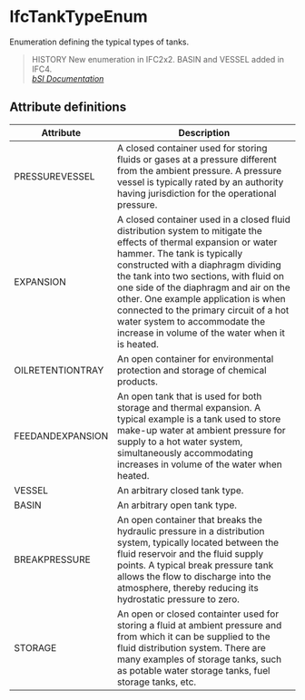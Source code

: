 IfcTankTypeEnum
===============
Enumeration defining the typical types of tanks.  
  
> HISTORY  New enumeration in IFC2x2. BASIN and VESSEL added in IFC4.  
[ _bSI
Documentation_](https://standards.buildingsmart.org/IFC/DEV/IFC4_2/FINAL/HTML/schema/ifchvacdomain/lexical/ifctanktypeenum.htm)


Attribute definitions
---------------------
| Attribute        | Description                                                                                                                                                                                                                                                                                                                                                                                                                                    |
|------------------|------------------------------------------------------------------------------------------------------------------------------------------------------------------------------------------------------------------------------------------------------------------------------------------------------------------------------------------------------------------------------------------------------------------------------------------------|
| PRESSUREVESSEL   | A closed container used for storing fluids or gases at a pressure different from the ambient pressure. A pressure vessel is typically rated by an authority having jurisdiction for the operational pressure.                                                                                                                                                                                                                                  |
| EXPANSION        | A closed container used in a closed fluid distribution system to mitigate the effects of thermal expansion or water hammer. The tank is typically constructed with a diaphragm dividing the tank into two sections, with fluid on one side of the diaphragm and air on the other. One example application is when connected to the primary circuit of a hot water system to accommodate the increase in volume of the water when it is heated. |
| OILRETENTIONTRAY | An open container for environmental protection and storage of chemical products.                                                                                                                                                                                                                                                                                                                                                               |
| FEEDANDEXPANSION | An open tank that is used for both storage and thermal expansion. A typical example is a tank used to store make-up water at ambient pressure for supply to a hot water system, simultaneously accommodating increases in volume of the water when heated.                                                                                                                                                                                     |
| VESSEL           | An arbitrary closed tank type.                                                                                                                                                                                                                                                                                                                                                                                                                 |
| BASIN            | An arbitrary open tank type.                                                                                                                                                                                                                                                                                                                                                                                                                   |
| BREAKPRESSURE    | An open container that breaks the hydraulic pressure in a distribution system, typically located between the fluid reservoir and the fluid supply points. A typical break pressure tank allows the flow to discharge into the atmosphere, thereby reducing its hydrostatic pressure to zero.                                                                                                                                                   |
| STORAGE          | An open or closed containter used for storing a fluid at ambient pressure and from which it can be supplied to the fluid distribution system. There are many examples of storage tanks, such as potable water storage tanks, fuel storage tanks, etc.                                                                                                                                                                                          |

